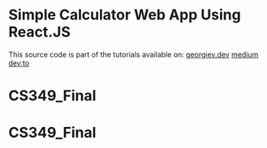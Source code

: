 # Simple Calculator Web App Using React.JS

This source code is part of the tutorials available on:
[georgiev.dev](https://georgiev.dev/how-to-create-a-simple-calculator-web-app-using-react-js)
[medium](https://gjorgiev.medium.com/building-a-simple-calculator-using-react-js-ebbc4163dda3)
[dev.to](https://dev.to/gjorgiev/how-to-create-a-simple-calculator-web-app-using-react-js-4gc3)
# CS349_Final
# CS349_Final
